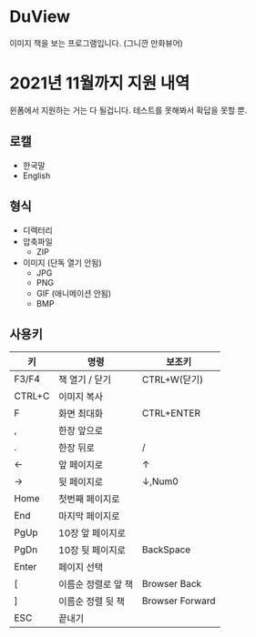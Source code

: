 # DuView
이미지 책을 보는 프로그램입니다. (그니깐 만화뷰어)

# 2021년 11월까지 지원 내역
윈폼에서 지원하는 거는 다 될겁니다. 테스트를 못해봐서 확답을 못할 뿐.

## 로캘
* 한국말
* English

## 형식
* 디렉터리
* 압축파일
	* ZIP
* 이미지 (단독 열기 안됨)
	* JPG
	* PNG
	* GIF (애니메이션 안됨)
	* BMP

## 사용키 
|키|명령|보조키|
|----------------|-------------------------------|----------------|
|F3/F4|책 열기 / 닫기|CTRL+W(닫기)
|CTRL+C|이미지 복사||
|F|화면 최대화|CTRL+ENTER|
|,|한장 앞으로||
|.|한장 뒤로|/|
|←|앞 페이지로|↑|
|→|뒷 페이지로|↓,Num0|
|Home|첫번째 페이지로||
|End|마지막 페이지로||
|PgUp|10장 앞 페이지로||
|PgDn|10장 뒷 페이지로|BackSpace|
|Enter|페이지 선택||
|[|이름순 정렬로 앞 책|Browser Back|
|]|이름순 정렬 뒷 책|Browser Forward|
|ESC|끝내기||

